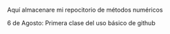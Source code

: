 Aquí almacenare mi repocitorio de métodos numéricos

6 de Agosto: Primera clase del uso básico de github
